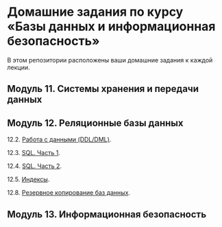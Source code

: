 # Домашние задания по курсу «Базы данных и информационная безопасность»

В этом репозитории расположены ваши домашние задания к каждой лекции. 

## Модуль 11. Системы хранения и передачи данных

## Модуль 12. Реляционные базы данных

12.2. [Работа с данными (DDL/DML)](https://github.com/filipp761/Netology-sdb-homewoks/blob/main/12-02.md).

12.3. [SQL. Часть 1](https://github.com/filipp761/Netology-sdb-homewoks/blob/main/12-03.md).

12.4. [SQL. Часть 2](https://github.com/filipp761/Netology-sdb-homewoks/blob/main/12-04.md).

12.5. [Индексы](https://github.com/filipp761/Netology-sdb-homewoks/blob/main/12-05.md).

12.8. [Резервное копирование баз данных](https://github.com/filipp761/Netology-sdb-homewoks/blob/main/12-08.md).

## Модуль 13. Информационная безопасность
